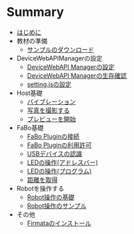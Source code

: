 # Summary

* [はじめに](README.md)
* 教材の準備
	* [サンプルのダウンロード](sample.md)
* DeviceWebAPIManagerの設定
    * [DeviceWebAPI Managerの設定](manager.md)
    * [DeviceWebAPI Managerの生存確認](available.md)
	* [setting.jsの設定](setting.md)
* Host基礎
	* [バイブレーション](host_vibration.md)
	* [写真を撮影する](host_takepic.md)
	* [プレビューを開始](host_preview.md)
* FaBo基礎
	* [FaBo Pluginの接続](fabo.md)
    * [FaBo Pluginの利用許可](permission.md)
    * [USBデバイスの認識](usbdevice.md)
	* [LEDの操作(アドレスバー)](fabo_led1.md)
	* [LEDの操作(プログラム)](fabo_led2.md)
	* [距離を取得](fabo_distance.md)
* Robotを操作する
	* [Robot操作の基礎](robot_basic.md)
	* [Robot操作のサンプル](robot_sample.md)
* その他
	* [Firmataのインストール](firmata.md)

